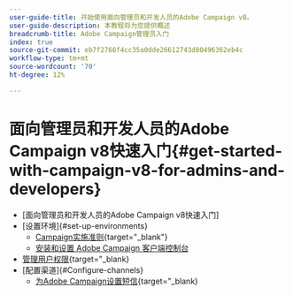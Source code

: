 ```yaml
---
user-guide-title: 开始使用面向管理员和开发人员的Adobe Campaign v8。
user-guide-description: 本教程将为您提供概述
breadcrumb-title: Adobe Campaign管理员入门
index: true
source-git-commit: eb7f2766f4cc35a0dde26612743d80496362eb4c
workflow-type: tm+mt
source-wordcount: '70'
ht-degree: 12%

---
```



# 面向管理员和开发人员的Adobe Campaign v8快速入门{#get-started-with-campaign-v8-for-admins-and-developers}

+ [面向管理员和开发人员的Adobe Campaign v8快速入门]
+ [设置环境]{#set-up-environments}
   + [Campaign实施准则](https://experienceleague.adobe.com/en/docs/campaign/campaign-v8/config/implement/implement){target="_blank"}
   + [安装和设置 Adobe Campaign 客户端控制台](/help/tutorial-acs-acc-admin/install-the-client-console.md)
+ [管理用户权限](https://experienceleague.adobe.com/en/docs/campaign/campaign-v8/admin/permissions/manage-permissions){target="_blank}
+ [配置渠道]{#Configure-channels}
   + [为Adobe Campaign设置短信](https://experienceleague.adobe.com/en/docs/campaign-learn/set-up-sms-for-adobe-campaign/overview){target="_blank}
